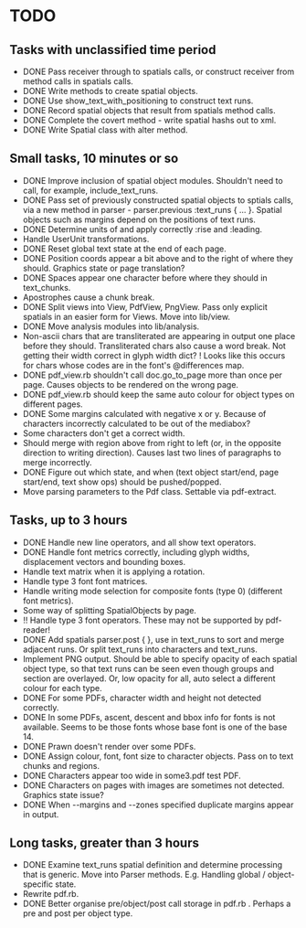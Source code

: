 # TODO

## Tasks with unclassified time period

* DONE Pass receiver through to spatials calls, or construct receiver
  from method calls in spatials calls.
* DONE Write methods to create spatial objects.
* DONE Use show_text_with_positioning to construct text runs.
* DONE Record spatial objects that result from spatials method calls.
* DONE Complete the covert method - write spatial hashs out to xml.
* DONE Write Spatial class with alter method.

## Small tasks, 10 minutes or so

* DONE Improve inclusion of spatial object modules. Shouldn't need to 
  call, for example, include_text_runs.
* DONE Pass set of previously constructed spatial objects to sptials calls,
  via a new method in parser - parser.previous :text_runs { ... }.
  Spatial objects such as margins depend on the positions of text
  runs.
* DONE Determine units of and apply correctly :rise and :leading.
* Handle UserUnit transformations.
* DONE Reset global text state at the end of each page.
* DONE Position coords appear a bit above and to the right of where they
  should. Graphics state or page translation?
* DONE Spaces appear one character before where they should in
  text_chunks.
* Apostrophes cause a chunk break.
* DONE Split views into View, PdfView, PngView. Pass only explicit
  spatials in an easier form for Views. Move into lib/view.
* DONE Move analysis modules into lib/analysis.
* Non-ascii chars that are transliterated are appearing in output one
  place before they should. Transliterated chars also cause a word
  break. Not getting their width correct in glyph width dict?
  ! Looks like this occurs for chars whose codes are in the font's
  @differences map.
* DONE pdf_view.rb shouldn't call doc.go_to_page more than once per page.
  Causes objects to be rendered on the wrong page.
* DONE pdf_view.rb should keep the same auto colour for object types on
  different pages.
* DONE Some margins calculated with negative x or y. Because of characters
  incorrectly calculated to be out of the mediabox?
* Some characters don't get a correct width.
* Should merge with region above from right to left (or, in the
  opposite direction to writing direction). Causes last two lines of
  paragraphs to merge incorrectly.
* DONE Figure out which state, and when (text object start/end, page
  start/end, text show ops) should be pushed/popped.
* Move parsing parameters to the Pdf class. Settable via pdf-extract.

## Tasks, up to 3 hours

* DONE Handle new line operators, and all show text operators.
* DONE Handle font metrics correctly, including glyph widths, displacement
  vectors and bounding boxes.
* Handle text matrix when it is applying a rotation.
* Handle type 3 font font matrices.
* Handle writing mode selection for composite fonts (type 0)
  (different font metrics). 
* Some way of splitting SpatialObjects by page.
* !! Handle type 3 font operators. These may not be supported by 
  pdf-reader!
* DONE Add spatials parser.post { }, use in text_runs to sort and merge
  adjacent runs. Or split text_runs into characters and text_runs.
* Implement PNG output. Should be able to specify opacity of each
  spatial object type, so that text runs can be seen even though
  groups and section are overlayed. Or, low opacity for all, auto
  select a different colour for each type.
* DONE For some PDFs, character width and height not detected correctly.
* DONE In some PDFs, ascent, descent and bbox info for fonts is not
  available. Seems to be those fonts whose base font is one of the
  base 14.
* DONE Prawn doesn't render over some PDFs.
* DONE Assign colour, font, font size to character objects. Pass on to
  text chunks and regions.
* DONE Characters appear too wide in some3.pdf test PDF.
* DONE Characters on pages with images are sometimes not detected. Graphics
  state issue?
* DONE When --margins and --zones specified duplicate margins appear in output.

## Long tasks, greater than 3 hours

* DONE Examine text_runs spatial definition and determine processing that
  is generic. Move into Parser methods. E.g. Handling global /
  object-specific state.
* Rewrite pdf.rb.
* DONE Better organise pre/object/post call storage in pdf.rb . Perhaps
  a pre and post per object type.
